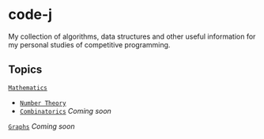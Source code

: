 # code-j

My collection of algorithms, data structures and other useful information for my personal studies of competitive programming. 

## Topics

[`Mathematics`](/math)  
  - [`Number Theory`](/math/number_theory)  
  - [`Combinatorics`](/math/combinatorics) *Coming soon*
  
[`Graphs`]() *Coming soon*
